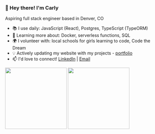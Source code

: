 <h3>👋 Hey there! I'm Carly</h3>
<p>Aspiring full stack engineer based in Denver, CO</p>

- 📚 I use daily: JavaScript (React), Postgres, TypeScript (TypeORM)
- 🌱 Learning more about: Docker, serverless functions, SQL
- 🌍 I volunteer with: local schools for girls learning to code, Code the Dream
- 💡 Actively updating my website with my projects - [portfolio](https://carlydopps.github.io/)
- 📫 I'd love to connect! [LinkedIn](https://www.linkedin.com/in/carlydopps/)  |  [Email](mailto:carly.doppelheuer@gmail.com)

<div>
  <img height=200 align="center" src="https://github-readme-stats.vercel.app/api?username=carlydopps&show=prs_merged_percentage&hide=contribs&rank_icon=github&hide_rank=true&theme=github_dark_dimmed&hide_border=true&include_all_commits=true" />
  <img height=200 align="center" src="https://github-readme-stats.vercel.app/api/top-langs/?username=carlydopps&layout=compact&theme=github_dark_dimmed&hide_border=true" />
</div>
